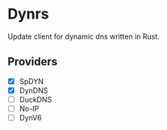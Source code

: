 # Dynrs

Update client for dynamic dns written in Rust.

## Providers

- [x] SpDYN
- [x] DynDNS
- [ ] DuckDNS
- [ ] No-IP
- [ ] DynV6
